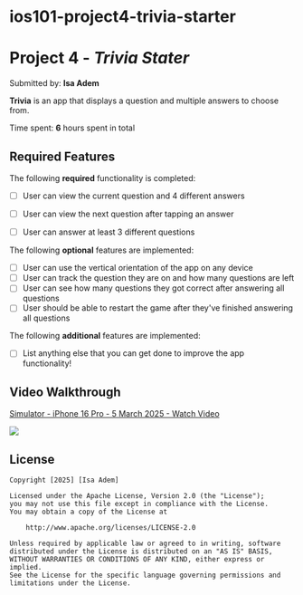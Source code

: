 # ios101-project4-trivia-starter
# Project 4 - *Trivia Stater*

Submitted by: **Isa Adem**

**Trivia** is an app that displays a question and multiple answers to choose from.  

Time spent: **6** hours spent in total

## Required Features

The following **required** functionality is completed:

- [ ] User can view the current question and 4 different answers
- [ ] User can view the next question after tapping an answer
- [ ] User can answer at least 3 different questions


The following **optional** features are implemented:

- [ ] User can use the vertical orientation of the app on any device
- [ ] User can track the question they are on and how many questions are left
- [ ] User can see how many questions they got correct after answering all questions
- [ ] User should be able to restart the game after they've finished answering all questions

The following **additional** features are implemented:
- [ ] List anything else that you can get done to improve the app functionality!

## Video Walkthrough
<div>
    <a href="https://www.loom.com/share/5eb42fabafe7422eb70064b6f1bf49c4">
      <p>Simulator - iPhone 16 Pro - 5 March 2025 - Watch Video</p>
    </a>
    <a href="https://www.loom.com/share/5eb42fabafe7422eb70064b6f1bf49c4">
      <img style="max-width:300px;" src="https://cdn.loom.com/sessions/thumbnails/5eb42fabafe7422eb70064b6f1bf49c4-5d9e83b3ab90b27e-full-play.gif">
    </a>
  </div>

  ## License

    Copyright [2025] [Isa Adem]

    Licensed under the Apache License, Version 2.0 (the "License");
    you may not use this file except in compliance with the License.
    You may obtain a copy of the License at

        http://www.apache.org/licenses/LICENSE-2.0

    Unless required by applicable law or agreed to in writing, software
    distributed under the License is distributed on an "AS IS" BASIS,
    WITHOUT WARRANTIES OR CONDITIONS OF ANY KIND, either express or implied.
    See the License for the specific language governing permissions and
    limitations under the License.
